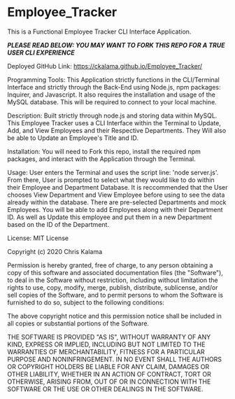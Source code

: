 # Employee_Tracker

This is a Functional Employee Tracker CLI Interface Application. 

***PLEASE READ BELOW: YOU MAY WANT TO FORK THIS REPO FOR A TRUE USER CLI EXPERIENCE***

Deployed GitHub Link: https://ckalama.github.io/Employee_Tracker/

Programming Tools: This Application strictly functions in the CLI/Terminal Interface and strictly through the Back-End using Node.js, npm packages: Inquirer, and Javascript. It also requires the installation and usage of the MySQL database. This will be required to connect to your local machine.

Description: Built strictly through node.js and storing data within MySQL. This Employee Tracker uses a CLI Interface within the Terminal to Update, Add, and View Employees and their Respective Departments. They Will also be able to Update an Employee's Title and ID.

Installation: You will need to Fork this repo, install the required npm packages, and interact with the Application through the Terminal. 

Usage: User enters the Terminal and uses the script line: 'node server.js'. From there, User is prompted to select what they would like to do within their Employee and Department Database. It is reccommended that the User chooses View Department and View Employee before using to see the data already within the database. There are pre-selected Departments and mock Employees. You will be able to add Employees along with their Department ID. As well as Update this employee and put them in a new Department based on the ID of the Department. 

License: MIT License

Copyright (c) 2020 Chris Kalama

Permission is hereby granted, free of charge, to any person obtaining a copy of this software and associated documentation files (the "Software"), to deal in the Software without restriction, including without limitation the rights to use, copy, modify, merge, publish, distribute, sublicense, and/or sell copies of the Software, and to permit persons to whom the Software is furnished to do so, subject to the following conditions:

The above copyright notice and this permission notice shall be included in all copies or substantial portions of the Software.

THE SOFTWARE IS PROVIDED "AS IS", WITHOUT WARRANTY OF ANY KIND, EXPRESS OR IMPLIED, INCLUDING BUT NOT LIMITED TO THE WARRANTIES OF MERCHANTABILITY, FITNESS FOR A PARTICULAR PURPOSE AND NONINFRINGEMENT. IN NO EVENT SHALL THE AUTHORS OR COPYRIGHT HOLDERS BE LIABLE FOR ANY CLAIM, DAMAGES OR OTHER LIABILITY, WHETHER IN AN ACTION OF CONTRACT, TORT OR OTHERWISE, ARISING FROM, OUT OF OR IN CONNECTION WITH THE SOFTWARE OR THE USE OR OTHER DEALINGS IN THE SOFTWARE.
